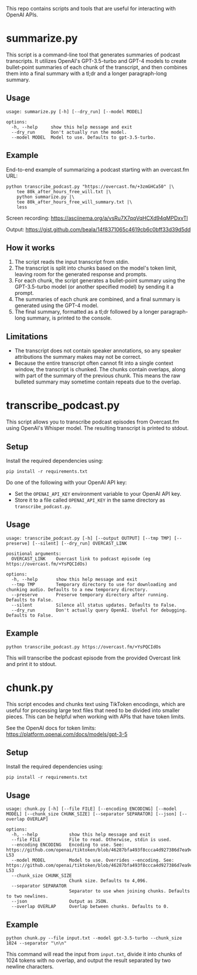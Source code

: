 This repo contains scripts and tools that are useful for interacting with OpenAI APIs.

# summarize.py

This script is a command-line tool that generates summaries of podcast transcripts. It utilizes OpenAI's GPT-3.5-turbo and GPT-4 models to create bullet-point summaries of each chunk of the transcript, and then combines them into a final summary with a tl;dr and a longer paragraph-long summary.

## Usage

```
usage: summarize.py [-h] [--dry_run] [--model MODEL]

options:
  -h, --help     show this help message and exit
  --dry_run      Don't actually run the model.
  --model MODEL  Model to use. Defaults to gpt-3.5-turbo.
```

## Example

End-to-end example of summarizing a podcast starting with an overcast.fm URL:
```
python transcribe_podcast.py "https://overcast.fm/+3zmGHCa50" |\
    tee 80k_after_hours_free_will.txt |\
    python summarize.py |\
    tee 80k_after_hours_free_will_summary.txt |\
    less
```

Screen recording: https://asciinema.org/a/vsRu7X7qqVqHCXd94qMPDxvTl

Output: https://gist.github.com/beala/14f8371065c4619cb6c0bff33d39d5dd

## How it works
1. The script reads the input transcript from stdin.
2. The transcript is split into chunks based on the model's token limit, leaving room for the generated response and prompts.
3. For each chunk, the script generates a bullet-point summary using the GPT-3.5-turbo model (or another specified model) by sending it a prompt.
4. The summaries of each chunk are combined, and a final summary is generated using the GPT-4 model.
5. The final summary, formatted as a tl;dr followed by a longer paragraph-long summary, is printed to the console.

## Limitations

- The transcript does not contain speaker annotations, so any speaker attributions the summary makes may not be correct.
- Because the entire transcript often cannot fit into a single context window, the transcript is chunked. The chunks contain overlaps, along with part of the summary of the previous chunk. This means the raw bulleted summary may sometime contain repeats due to the overlap.

# transcribe_podcast.py

This script allows you to transcribe podcast episodes from Overcast.fm using OpenAI's Whisper model. The resulting transcript is printed to stdout.

## Setup
Install the required dependencies using:

```
pip install -r requirements.txt
```

Do one of the following with your OpenAI API key:
- Set the `OPENAI_API_KEY` environment variable to your OpenAI API key.
- Store it to a file called `OPENAI_API_KEY` in the same directory as `transcribe_podcast.py`.

## Usage

```
usage: transcribe_podcast.py [-h] [--output OUTPUT] [--tmp TMP] [--preserve] [--silent] [--dry_run] OVERCAST_LINK

positional arguments:
  OVERCAST_LINK    Overcast link to podcast episode (eg https://overcast.fm/+YsPQCIdOs)

options:
  -h, --help       show this help message and exit
  --tmp TMP        Temporary directory to use for downloading and chunking audio. Defaults to a new temporary directory.
  --preserve       Preserve temporary directory after running. Defaults to False.
  --silent         Silence all status updates. Defaults to False.
  --dry_run        Don't actually query OpenAI. Useful for debugging. Defaults to False.

```

## Example

```
python transcribe_podcast.py https://overcast.fm/+YsPQCIdOs
```

This will transcribe the podcast episode from the provided Overcast link and print it to stdout.

# chunk.py

This script encodes and chunks text using TikToken encodings, which are useful for processing large text files that need to be divided into smaller pieces. This can be helpful when working with APIs that have token limits.

See the OpenAI docs for token limits: https://platform.openai.com/docs/models/gpt-3-5

## Setup

Install the required dependencies using:

```
pip install -r requirements.txt
```

## Usage

```
usage: chunk.py [-h] [--file FILE] [--encoding ENCODING] [--model MODEL] [--chunk_size CHUNK_SIZE] [--separator SEPARATOR] [--json] [--overlap OVERLAP]

options:
  -h, --help            show this help message and exit
  --file FILE           File to read. Otherwise, stdin is used.
  --encoding ENCODING   Encoding to use. See: https://github.com/openai/tiktoken/blob/46287bfa493f8ccca4d927386d7ea9cc20487525/tiktoken/model.py#L6-L53
  --model MODEL         Model to use. Overrides --encoding. See: https://github.com/openai/tiktoken/blob/46287bfa493f8ccca4d927386d7ea9cc20487525/tiktoken/model.py#L6-L53
  --chunk_size CHUNK_SIZE
                        Chunk size. Defaults to 4,096.
  --separator SEPARATOR
                        Separator to use when joining chunks. Defaults to two newlines.
  --json                Output as JSON.
  --overlap OVERLAP     Overlap between chunks. Defaults to 0.

```

## Example

```
python chunk.py --file input.txt --model gpt-3.5-turbo --chunk_size 1024 --separator "\n\n"
```

This command will read the input from `input.txt`, divide it into chunks of 1024 tokens with no overlap, and output the result separated by two newline characters.
